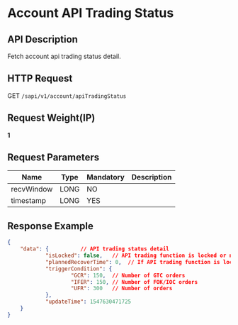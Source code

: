# Account API Trading Status 

## API Description​

Fetch account api trading status detail.

## HTTP Request​

GET `/sapi/v1/account/apiTradingStatus`

## Request Weight(IP)​

**1**

## Request Parameters​

| Name | Type | Mandatory | Description |
| --- | --- | --- | --- |
| recvWindow | LONG | NO |  |
| timestamp | LONG | YES |  |

## Response Example​

```json
{  
	"data": {          // API trading status detail  
			"isLocked": false,   // API trading function is locked or not  
			"plannedRecoverTime": 0,  // If API trading function is locked, this is the planned recover time  
			"triggerCondition": {   
					"GCR": 150,  // Number of GTC orders  
					"IFER": 150, // Number of FOK/IOC orders  
					"UFR": 300   // Number of orders  
			},  
			"updateTime": 1547630471725     
	}  
}
```

